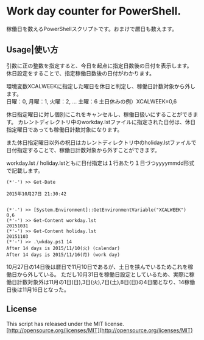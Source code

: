 # Work day counter for PowerShell.
稼働日を数えるPowerShellスクリプトです。おまけで暦日も数えます。  

## Usage|使い方
引数に正の整数を指定すると、今日を起点に指定日数後の日付を表示します。
休日設定をすることで、指定稼働日数後の日付がわかります。  

環境変数XCALWEEKに指定した曜日を休日と判定し、稼働日計数対象から外します。  
日曜：0, 月曜：1, 火曜：2, ... 土曜：6
土日休みの例）XCALWEEK=0,6

休日指定曜日に対し個別にこれをキャンセルし、稼働日扱いにすることができます。
カレントディレクトリ中のworkday.lstファイルに指定された日付は、休日指定曜日であっても稼働日計数対象になります。  

また休日指定曜日以外の祝日はカレントディレクトリ中のholiday.lstファイルで日付指定することで、稼働日計数対象から外すことができます。  

workday.lst / holiday.lstともに日付指定は１行あたり１日づつyyyymmdd形式で記載します。  

```
(*'-') >> Get-Date

2015年10月27日 21:30:42


(*'-') >> [System.Environment]::GetEnvironmentVariable("XCALWEEK")
0,6
(*'-') >> Get-Content workday.lst
20151031
(*'-') >> Get-Content holiday.lst
20151103
(*'-') >> .\wkday.ps1 14
After 14 days is 2015/11/10(火) (calendar)
After 14 days is 2015/11/16(月) (work day)
```

10月27日の14日後は暦日で11月10日であるが、土日を挟んでいるためこれを稼働日から外している。
ただし10月31日を稼働日設定としているため、実際に稼働日計数対象外は11月の1日(日),3日(火),7日(土),8日(日)の4日間となり、14稼働日後は11月16日となった。  

## License
This script has released under the MIT license.  
[http://opensource.org/licenses/MIT](http://opensource.org/licenses/MIT)
